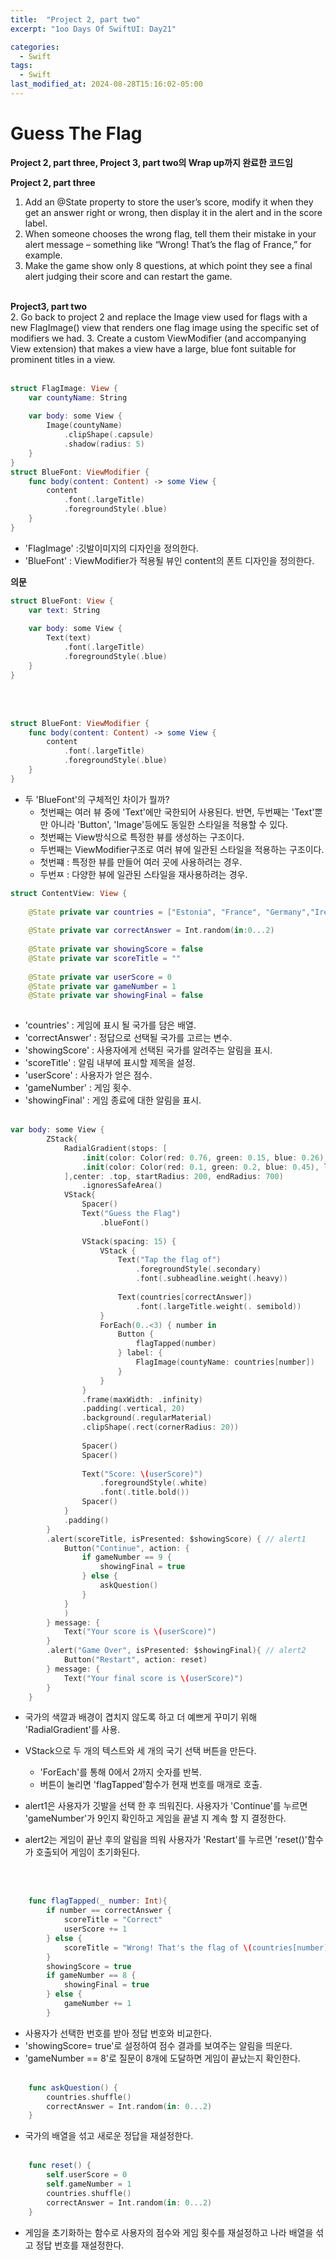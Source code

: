 ```yaml
---
title:  "Project 2, part two"
excerpt: "1oo Days Of SwiftUI: Day21"

categories:
  - Swift
tags:
  - Swift
last_modified_at: 2024-08-28T15:16:02-05:00
---
```


# Guess The Flag

**Project 2, part three, Project 3, part two의 Wrap up까지 완료한 코드임**<br>

**Project 2, part three**<br>
1. Add an @State property to store the user’s score, modify it when they get an answer right or wrong, then display it in the alert and in the score label.
2. When someone chooses the wrong flag, tell them their mistake in your alert message – something like “Wrong! That’s the flag of France,” for example.
3. Make the game show only 8 questions, at which point they see a final alert judging their score and can restart the game.<br><br>

**Project3, part two**<br>
2. Go back to project 2 and replace the Image view used for flags with a new FlagImage() view that renders one flag image using the specific set of modifiers we had.
3. Create a custom ViewModifier (and accompanying View extension) that makes a view have a large, blue font suitable for prominent titles in a view.
<br><br>


```swift
struct FlagImage: View {
    var countyName: String
    
    var body: some View {
        Image(countyName)
            .clipShape(.capsule)
            .shadow(radius: 5)
    }
}
struct BlueFont: ViewModifier {
    func body(content: Content) -> some View {
        content
            .font(.largeTitle)
            .foregroundStyle(.blue)
    }
}
```
- 'FlagImage' :깃발이미지의 디자인을 정의한다.
- 'BlueFont' : ViewModifier가 적용될 뷰인 content의 폰트 디자인을 정의한다.

**의문**
```swift
struct BlueFont: View {
    var text: String
    
    var body: some View {
        Text(text)
            .font(.largeTitle)
            .foregroundStyle(.blue)
    }
}
```
<br><br>

```swift
struct BlueFont: ViewModifier {
    func body(content: Content) -> some View {
        content
            .font(.largeTitle)
            .foregroundStyle(.blue)
    }
}
```
- 두 'BlueFont'의 구체적인 차이가 뭘까?
    - 첫번째는 여러 뷰 중에 'Text'에만 국한되어 사용된다. 반면, 두번째는 'Text'뿐만 아니라 'Button', 'Image'등에도 동일한 스타일을 적용할 수 있다.
    - 첫번째는 View방식으로 특정한 뷰를 생성하는 구조이다.
    - 두번째는 ViewModifier구조로 여러 뷰에 일관된 스타일을 적용하는 구조이다.
    - 첫번쨰 : 특정한 뷰를 만들어 여러 곳에 사용하려는 경우.
    - 두번ㅉ : 다양한 뷰에 일관된 스타일을 재사용하려는 경우.

```swift
struct ContentView: View {
    
    @State private var countries = ["Estonia", "France", "Germany","Ireland", "Italy","Nigeria","Poland", "Spain", "UK", "Ukraine","US"].shuffled()
    
    @State private var correctAnswer = Int.random(in:0...2)
    
    @State private var showingScore = false
    @State private var scoreTitle = ""
    
    @State private var userScore = 0
    @State private var gameNumber = 1
    @State private var showingFinal = false
    
```
- 'countries' : 게임에 표시 될 국가를 담은 배열.
- 'correctAnswer' : 정답으로 선택될 국가를 고르는 변수.
- 'showingScore' : 사용자에게 선택된 국가를 알려주는 알림을 표시.
- 'scoreTitle' : 알림 내부에 표시할 제목을 설정.
- 'userScore' : 사용자가 얻은 점수.
- 'gameNumber' : 게임 횟수.
- 'showingFinal' : 게임 종료에 대한 알림을 표시.
<br><br>

```swift
var body: some View {
        ZStack{
            RadialGradient(stops: [
                .init(color: Color(red: 0.76, green: 0.15, blue: 0.26), location: 0.3),
                .init(color: Color(red: 0.1, green: 0.2, blue: 0.45), location: 0.3)
            ],center: .top, startRadius: 200, endRadius: 700)
                .ignoresSafeArea()
            VStack{
                Spacer()
                Text("Guess the Flag")
                    .blueFont()
                
                VStack(spacing: 15) {
                    VStack {
                        Text("Tap the flag of")
                            .foregroundStyle(.secondary)
                            .font(.subheadline.weight(.heavy))
                        
                        Text(countries[correctAnswer])
                            .font(.largeTitle.weight(. semibold))
                    }
                    ForEach(0..<3) { number in
                        Button {
                            flagTapped(number)
                        } label: {
                            FlagImage(countyName: countries[number])
                        }
                    }
                }
                .frame(maxWidth: .infinity)
                .padding(.vertical, 20)
                .background(.regularMaterial)
                .clipShape(.rect(cornerRadius: 20))
                
                Spacer()
                Spacer()
                
                Text("Score: \(userScore)")
                    .foregroundStyle(.white)
                    .font(.title.bold())
                Spacer()
            }
            .padding()
        }
        .alert(scoreTitle, isPresented: $showingScore) { // alert1
            Button("Continue", action: {
                if gameNumber == 9 {
                    showingFinal = true
                } else {
                    askQuestion()
                }
            }
            )
        } message: {
            Text("Your score is \(userScore)")
        }
        .alert("Game Over", isPresented: $showingFinal){ // alert2
            Button("Restart", action: reset)
        } message: {
            Text("Your final score is \(userScore)")
        }
    }
```
- 국가의 색깔과 배경이 겹치지 않도록 하고 더 예쁘게 꾸미기 위해 'RadialGradient'를 사용.
- VStack으로 두 개의 텍스트와 세 개의 국기 선택 버튼을 만든다.
    - 'ForEach'를 통해 0에서 2까지 숫자를 반복.
    - 버튼이 눌리면 'flagTapped'함수가 현재 번호를 매개로 호출.

- alert1은 사용자가 깃발을 선택 한 후 띄워진다. 사용자가 'Continue'를 누르면 'gameNumber'가 9인지 확인하고 게임을 끝낼 지 계속 할 지 결정한다.
- alert2는 게임이 끝난 후의 알림을 띄워 사용자가 'Restart'를 누르면 'reset()'함수가 호출되어 게임이 초기화된다.

<br><br>

```swift
    func flagTapped(_ number: Int){
        if number == correctAnswer {
            scoreTitle = "Correct"
            userScore += 1
        } else {
            scoreTitle = "Wrong! That's the flag of \(countries[number])"
        }
        showingScore = true
        if gameNumber == 8 {
            showingFinal = true
        } else {
            gameNumber += 1
        }
```
- 사용자가 선택한 번호를 받아 정답 번호와 비교한다.
- 'showingScore= true'로 설정하여 점수 결과를 보여주는 알림을 띄운다.
- 'gameNumber == 8'로 질문이 8개에 도달하면 게임이 끝났는지 확인한다.<br><br>

```swift
    func askQuestion() {
        countries.shuffle()
        correctAnswer = Int.random(in: 0...2)
    }
```
- 국가의 배열을 섞고 새로운 정답을 재설정한다.<br><br>

```swift
    func reset() {
        self.userScore = 0
        self.gameNumber = 1
        countries.shuffle()
        correctAnswer = Int.random(in: 0...2)
    }
```
- 게임을 초기화하는 함수로 사용자의 점수와 게임 횟수를 재설정하고 나라 배열을 섞고 정답 번호를 재설정한다.<br><br>


